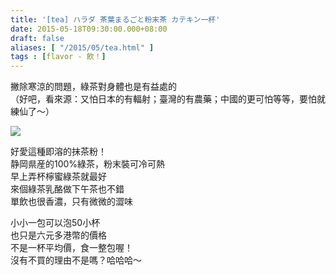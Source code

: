 ```yaml
---
title: '[tea] ハラダ 茶葉まるごと粉末茶 カテキン一杯'
date: 2015-05-18T09:30:00.000+08:00
draft: false
aliases: [ "/2015/05/tea.html" ]
tags : [flavor - 飲！]
---
```


撇除寒涼的問題，綠茶對身體也是有益處的  
（好吧，看來源：又怕日本的有輻射；臺灣的有農藥；中國的更可怕等等，要怕就練仙了～）  

![](/images/haradatea.jpg)

好愛這種即溶的抹茶粉！  
静岡県産的100%綠茶，粉末裝可冷可熱  
早上弄杯檸蜜綠茶就最好  
來個綠茶乳酪做下午茶也不錯  
單飲也很香濃，只有微微的澀味  
  
小小一包可以泡50小杯  
也只是六元多港幣的價格  
不是一杯平均價，食一整包喔！  
沒有不買的理由不是嗎？哈哈哈～
